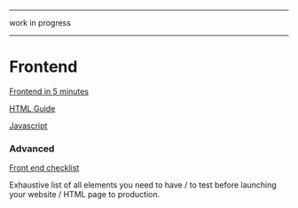 ----
work in progress

----



# Frontend
[Frontend in 5 minutes](https://medium.freecodecamp.org/learn-html-in-5-minutes-ccd378d2ab72)

[HTML Guide](https://www.w3schools.com/html/default.asp)

[Javascript](https://www.w3schools.com/js/default.asp)

### Advanced
[Front end checklist](https://github.com/thedaviddias/Front-End-Checklist)

Exhaustive list of all elements you need to have / to test before launching your website / HTML page to production.
